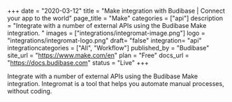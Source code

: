+++
date = "2020-03-12"
title = "Make integration with Budibase | Connect your app to the world"
page_title = "Make"
categories = ["api"] 
description = "Integrate with a number of external APIs using the Budibase Make integration. "
images = ["integrations/integromat-image.png"]
logo = "integrations/integromat-logo.png"
draft= "false"
integration= "api"
integrationcategories = ["All", "Workflow"]
published_by = "Budibase"
site_url = "https://www.make.com/en"
plan = "Free"
docs_url = "https://docs.budibase.com"
status = "Live" 
+++

Integrate with a number of external APIs using the Budibase Make integration. Integromat is a tool that helps you automate manual processes, without coding.